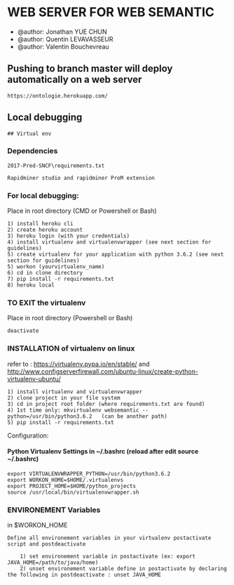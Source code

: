 # WEB SERVER FOR WEB SEMANTIC

- @author: Jonathan YUE CHUN
- @author: Quentin LEVAVASSEUR
- @author: Valentin Bouchevreau

## Pushing to branch master will deploy automatically on a web server

    https://ontologie.herokuapp.com/

## Local debugging

    ## Virtual env

### Dependencies
    2017-Pred-SNCF\requirements.txt
    
    Rapidminer studio and rapidminer ProM extension


### For local debugging:
    
Place in root directory (CMD or Powershell or Bash)

    1) install heroku cli
    2) create heroku account
    3) heroku login (with your credentials)
    4) install virtualenv and virtualenvwrapper (see next section for guidelines)
    5) create virtualenv for your application with python 3.6.2 (see next section for guidelines)
    5) workon (yourvirtualenv_name)
    6) cd in clone directory
    7) pip install -r requirements.txt 
    8) heroku local
    
### TO EXIT the virtualenv
Place in root directory (Powershell or Bash)

    deactivate

### INSTALLATION of virtualenv on linux

refer to : https://virtualenv.pypa.io/en/stable/ and http://www.configserverfirewall.com/ubuntu-linux/create-python-virtualenv-ubuntu/

    1) install virtualenv and virtualenvwrapper
    2) clone project in your file system
    3) cd in project root folder (where requirements.txt are found)
    4) 1st time only: mkvirtualenv websemantic --python=/usr/bin/python3.6.2   (can be another path)
    5) pip install -r requirements.txt

Configuration:

#### Python Virtualenv Settings in ~/.bashrc (reload after edit source ~/.bashrc)

    export VIRTUALENVWRAPPER_PYTHON=/usr/bin/python3.6.2
    export WORKON_HOME=$HOME/.virtualenvs
    export PROJECT_HOME=$HOME/python_projects
    source /usr/local/bin/virtualenvwrapper.sh
    
### ENVIRONEMENT Variables

in $WORKON_HOME
    
    Define all environement variables in your virtualenv postactivate script and postdeactivate
    
        1) set environement variable in postactivate (ex: export JAVA_HOME=/path/to/java/home)
        2) unset environement variable define in postactivate by declaring the following in postdeactivate : unset JAVA_HOME
    
